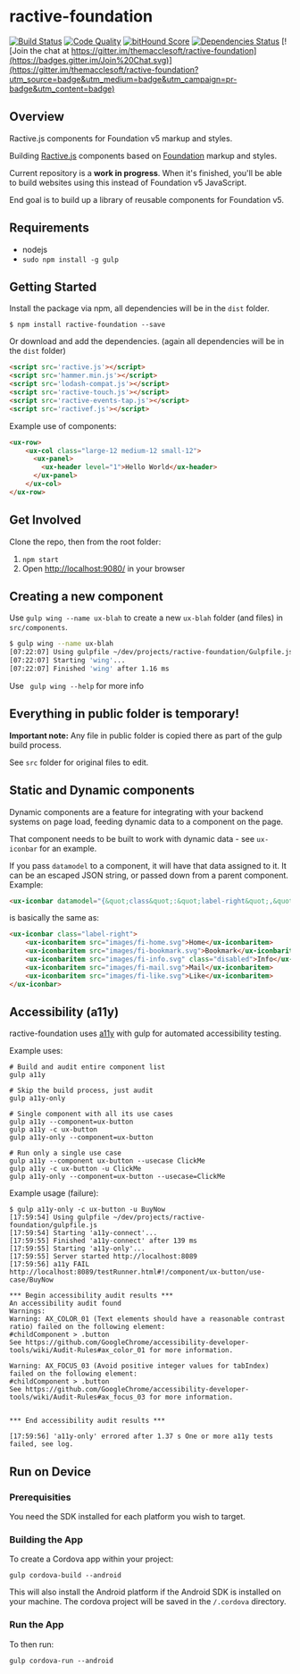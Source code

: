 # ractive-foundation
[![Build Status](https://travis-ci.org/ractive-foundation/ractive-foundation.svg?branch=master)](https://travis-ci.org/ractive-foundation/ractive-foundation)
[![Code Quality](https://www.codacy.com/project/badge/abe39910d64144fc9219964f3652dbda)](https://www.codacy.com/app/pv-shum/ractive-foundation)
[![bitHound Score](https://www.bithound.io/github/ractive-foundation/ractive-foundation/badges/score.svg)](https://www.bithound.io/github/ractive-foundation/ractive-foundation/master)
[![Dependencies Status](https://david-dm.org/tractive-foundatio/ractive-foundation.svg)](https://david-dm.org/ractive-foundation/ractive-foundation)
[![Join the chat at https://gitter.im/themacclesoft/ractive-foundation](https://badges.gitter.im/Join%20Chat.svg)](https://gitter.im/themacclesoft/ractive-foundation?utm_source=badge&utm_medium=badge&utm_campaign=pr-badge&utm_content=badge)

## Overview

Ractive.js components for Foundation v5 markup and styles.

Building [Ractive.js](http://www.ractivejs.org/) components based on [Foundation](http://foundation.zurb.com/docs/)
markup and styles.

Current repository is a __work in progress__. When it's finished, you'll be able to build websites using this instead
of Foundation v5 JavaScript.

End goal is to build up a library of reusable components for Foundation v5.

## Requirements

* nodejs
* `sudo npm install -g gulp`

## Getting Started

Install the package via npm, all dependencies will be in the `dist` folder.

```shell
$ npm install ractive-foundation --save
```

Or download and add the dependencies. (again all dependencies will be in the `dist` folder)

```html
<script src='ractive.js'></script>
<script src='hammer.min.js'></script>
<script src='lodash-compat.js'></script>
<script src='ractive-touch.js'></script>
<script src='ractive-events-tap.js'></script>
<script src='ractivef.js'></script>
```


Example use of components:
```html
<ux-row>
    <ux-col class="large-12 medium-12 small-12">
      <ux-panel>
        <ux-header level="1">Hello World</ux-header>
      </ux-panel>
    </ux-col>
</ux-row>
```

## Get Involved

Clone the repo, then from the root folder:

1. `npm start`
1. Open [http://localhost:9080/](http://localhost:9080/) in your browser

## Creating a new component

Use `gulp wing --name ux-blah` to create a new `ux-blah` folder (and files) in `src/components`.

```bash
$ gulp wing --name ux-blah
[07:22:07] Using gulpfile ~/dev/projects/ractive-foundation/Gulpfile.js
[07:22:07] Starting 'wing'...
[07:22:07] Finished 'wing' after 1.16 ms
```

Use ``` gulp wing --help``` for more info

## Everything in public folder is temporary!

**Important note:** Any file in public folder is copied there as part of the gulp build process.

See `src` folder for original files to edit.

## Static and Dynamic components

Dynamic components are a feature for integrating with your backend systems on page load, feeding dynamic data to a
component on the page.

That component needs to be built to work with dynamic data - see `ux-iconbar` for an example.

If you pass `datamodel` to a component, it will have that data assigned to it. It can be an escaped JSON string, or
passed down from a parent component. Example:

```html
<ux-iconbar datamodel="{&quot;class&quot;:&quot;label-right&quot;,&quot;items&quot;:[{&quot;href&quot;:&quot;/&quot;,&quot;src&quot;:&quot;images/fi-home.svg&quot;,&quot;label&quot;:&quot;Home&quot;},{&quot;href&quot;:&quot;/path/to/blah&quot;,&quot;src&quot;:&quot;images/fi-bookmark.svg&quot;,&quot;label&quot;:&quot;Bookmark&quot;},{&quot;src&quot;:&quot;images/fi-info.svg&quot;,&quot;label&quot;:&quot;Info&quot;,&quot;class&quot;:&quot;disabled&quot;},{&quot;src&quot;:&quot;images/fi-mail.svg&quot;,&quot;label&quot;:&quot;Mail&quot;},{&quot;src&quot;:&quot;images/fi-like.svg&quot;,&quot;label&quot;:&quot;Like&quot;}]}"></ux-iconbar>
```

is basically the same as:

```html
<ux-iconbar class="label-right">
    <ux-iconbaritem src="images/fi-home.svg">Home</ux-iconbaritem>
    <ux-iconbaritem src="images/fi-bookmark.svg">Bookmark</ux-iconbaritem>
    <ux-iconbaritem src="images/fi-info.svg" class="disabled">Info</ux-iconbaritem>
    <ux-iconbaritem src="images/fi-mail.svg">Mail</ux-iconbaritem>
    <ux-iconbaritem src="images/fi-like.svg">Like</ux-iconbaritem>
</ux-iconbar>
```

## Accessibility (a11y)

ractive-foundation uses [a11y](http://addyosmani.github.io/a11y/) with gulp for automated accessibility testing.

Example uses:

```
# Build and audit entire component list
gulp a11y

# Skip the build process, just audit
gulp a11y-only

# Single component with all its use cases
gulp a11y --component=ux-button
gulp a11y -c ux-button
gulp a11y-only --component=ux-button

# Run only a single use case
gulp a11y --component ux-button --usecase ClickMe
gulp a11y -c ux-button -u ClickMe
gulp a11y-only --component=ux-button --usecase=ClickMe
```

Example usage (failure):

```
$ gulp a11y-only -c ux-button -u BuyNow
[17:59:54] Using gulpfile ~/dev/projects/ractive-foundation/gulpfile.js
[17:59:54] Starting 'a11y-connect'...
[17:59:55] Finished 'a11y-connect' after 139 ms
[17:59:55] Starting 'a11y-only'...
[17:59:55] Server started http://localhost:8089
[17:59:56] a11y FAIL http://localhost:8089/testRunner.html#!/component/ux-button/use-case/BuyNow

*** Begin accessibility audit results ***
An accessibility audit found
Warnings:
Warning: AX_COLOR_01 (Text elements should have a reasonable contrast ratio) failed on the following element:
#childComponent > .button
See https://github.com/GoogleChrome/accessibility-developer-tools/wiki/Audit-Rules#ax_color_01 for more information.

Warning: AX_FOCUS_03 (Avoid positive integer values for tabIndex) failed on the following element:
#childComponent > .button
See https://github.com/GoogleChrome/accessibility-developer-tools/wiki/Audit-Rules#ax_focus_03 for more information.


*** End accessibility audit results ***

[17:59:56] 'a11y-only' errored after 1.37 s One or more a11y tests failed, see log.
```


## Run on Device

### Prerequisities

You need the SDK installed for each platform you wish to target.

### Building the App

To create a Cordova app within your project:

`gulp cordova-build --android`

This will also install the Android platform if the Android SDK is installed on your machine.
The cordova project will be saved in the `/.cordova` directory.

### Run the App

To then run:

`gulp cordova-run --android`

